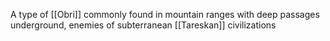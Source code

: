 A type of [[Obri]] commonly found in mountain ranges with deep passages underground, enemies of subterranean [[Tareskan]] civilizations 